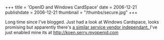 +++
title = 'OpenID and Windows CardSpace'
date = 2006-12-21
publishdate = 2006-12-21
thumbnail = "/thumbs/secure.jpg"
+++

Long time since I've blogged. Just had a look at Windows Cardspace, looks promising but apparently
there's <a href="https://www.myopenid.com/">a similar service vendor independant. </a> I've just enabled mine its
at http://koen.serry.myopenid.com